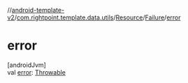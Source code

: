 //[android-template-v2](../../../../index.md)/[com.rightpoint.template.data.utils](../../index.md)/[Resource](../index.md)/[Failure](index.md)/[error](error.md)

# error

[androidJvm]\
val [error](error.md): [Throwable](https://kotlinlang.org/api/latest/jvm/stdlib/kotlin/-throwable/index.html)
